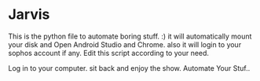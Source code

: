 # Jarvis
This is the python file to automate  boring stuff. :)
it will automatically mount your disk and Open Android Studio and Chrome.
also it will login to your sophos account if any.
Edit this script according to your need.

Log in to your computer.
sit back and enjoy the show.
Automate Your Stuf..
